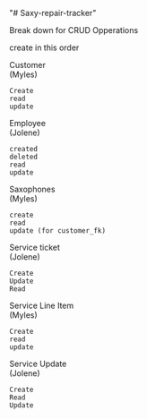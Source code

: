 "# Saxy-repair-tracker" 

Break down for CRUD Opperations

create in this order

Customer  		
(Myles)

	Create
	read
	update

Employee 		 
(Jolene)

	created	
	deleted
	read
	update

Saxophones 		
(Myles)
 
	create
	read
	update (for customer_fk)

Service ticket		
(Jolene)

	Create 
	Update
	Read
	
Service Line Item	
(Myles)

	Create
	read
	update
	
Service Update		
(Jolene)

	Create
	Read
	Update
